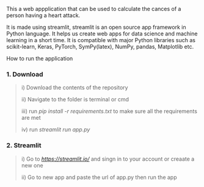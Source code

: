 This a web appplication that can be used to calculate the cances of a person having a heart attack.

It is made using streamlit, streamlit is an open source app framework in Python language. It helps us create web apps for data science and machine learning in a short time. It is compatible with major Python libraries such as scikit-learn, Keras, PyTorch, SymPy(latex), NumPy, pandas, Matplotlib etc.

How to run the application
### 1. Download
>i) Download the contents of the repository
>
>ii) Navigate to the folder is terminal or cmd
>
>iii) run *pip install -r requirements.txt* to make sure all the requirements are met
>
>iv) run *streamlit run app.py* 

### 2. Streamlit
>i) Go to *https://streamlit.io/* and singn in to your account or creaate a new one
>
>ii) Go to new app and paste the url of app.py then run the app
